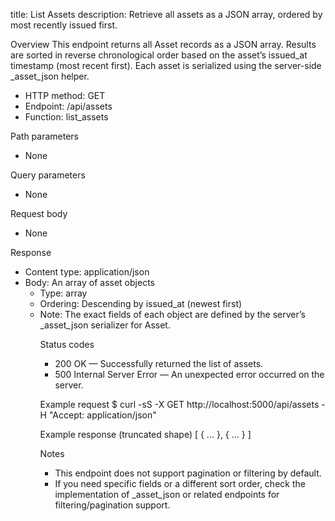 title: List Assets
description: Retrieve all assets as a JSON array, ordered by most recently issued first.

Overview
This endpoint returns all Asset records as a JSON array. Results are sorted in reverse chronological order based on the asset’s issued_at timestamp (most recent first). Each asset is serialized using the server-side _asset_json helper.

- HTTP method: GET
- Endpoint: /api/assets
- Function: list_assets

Path parameters
- None

Query parameters
- None

Request body
- None

Response
- Content type: application/json
- Body: An array of asset objects
  - Type: array<object>
  - Ordering: Descending by issued_at (newest first)
  - Note: The exact fields of each object are defined by the server’s _asset_json serializer for Asset.

Status codes
- 200 OK — Successfully returned the list of assets.
- 500 Internal Server Error — An unexpected error occurred on the server.

Example request
$ curl -sS -X GET http://localhost:5000/api/assets -H "Accept: application/json"

Example response (truncated shape)
[
  { ... },
  { ... }
]

Notes
- This endpoint does not support pagination or filtering by default.
- If you need specific fields or a different sort order, check the implementation of _asset_json or related endpoints for filtering/pagination support.